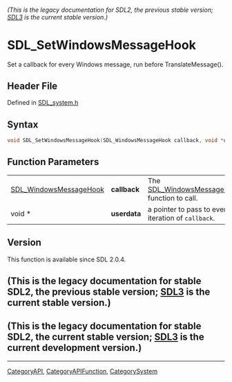 ###### (This is the legacy documentation for SDL2, the previous stable version; [SDL3](https://wiki.libsdl.org/SDL3/) is the current stable version.)
# SDL_SetWindowsMessageHook

Set a callback for every Windows message, run before TranslateMessage().

## Header File

Defined in [SDL_system.h](https://github.com/libsdl-org/SDL/blob/SDL2/include/SDL_system.h)

## Syntax

```c
void SDL_SetWindowsMessageHook(SDL_WindowsMessageHook callback, void *userdata);
```

## Function Parameters

|                                                  |              |                                                                        |
| ------------------------------------------------ | ------------ | ---------------------------------------------------------------------- |
| [SDL_WindowsMessageHook](SDL_WindowsMessageHook) | **callback** | The [SDL_WindowsMessageHook](SDL_WindowsMessageHook) function to call. |
| void *                                           | **userdata** | a pointer to pass to every iteration of `callback`.                    |

## Version

This function is available since SDL 2.0.4.

## (This is the legacy documentation for stable SDL2, the previous stable version; [SDL3](https://wiki.libsdl.org/SDL3/) is the current stable version.)



## (This is the legacy documentation for stable SDL2, the current stable version; [SDL3](https://wiki.libsdl.org/SDL3/) is the current development version.)



----
[CategoryAPI](CategoryAPI), [CategoryAPIFunction](CategoryAPIFunction), [CategorySystem](CategorySystem)

